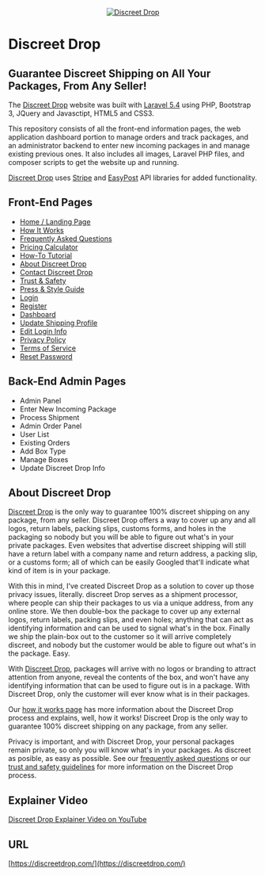 <p align="center">
<a href="https://discreetdrop.com/"><img src="https://discreetdrop.com/images/DiscreetDropLogo.svg" alt="Discreet Drop"></a>
</p>

# Discreet Drop
## Guarantee Discreet Shipping on All Your Packages, From Any Seller!

The [Discreet Drop](https://discreetdrop.com/) website was built with [Laravel 5.4](http://laravel.com) using PHP, Bootstrap 3, JQuery and Javasctipt, HTML5 and CSS3. 

This repository consists of all the front-end information pages, the web application dashboard portion to manage orders and track packages, and an administrator backend to enter new incoming packages in and manage existing previous ones. It also includes all images, Laravel PHP files, and composer scripts to get the website up and running.

[Discreet Drop](https://discreetdrop.com/) uses [Stripe](https://stripe.com/) and [EasyPost](https://www.easypost.com/) API libraries for added functionality. 

## Front-End Pages

- [Home / Landing Page](https://discreetdrop.com/)
- [How It Works](https://discreetdrop.com/how-it-works/)
- [Frequently Asked Questions](https://discreetdrop.com/faq/)
- [Pricing Calculator](https://discreetdrop.com/pricing-calculator/)
- [How-To Tutorial](https://discreetdrop.com/tutorial/)
- [About Discreet Drop](https://discreetdrop.com/about/)
- [Contact Discreet Drop](https://discreetdrop.com/contact/)
- [Trust & Safety](https://discreetdrop.com/trust-and-safety/)
- [Press & Style Guide](https://discreetdrop.com/press-and-style-guide/)
- [Login](https://discreetdrop.com/login/)
- [Register](https://discreetdrop.com/register/)
- [Dashboard](https://discreetdrop.com/dashboard/)
- [Update Shipping Profile](https://discreetdrop.com/profile-info/)
- [Edit Login Info](https://discreetdrop.com/login-info/)
- [Privacy Policy](https://discreetdrop.com/privacy-policy/)
- [Terms of Service](https://discreetdrop.com/terms-of-service/)
- [Reset Password](https://discreetdrop.com/password/reset/)

## Back-End Admin Pages

- Admin Panel
- Enter New Incoming Package
- Process Shipment
- Admin Order Panel
- User List
- Existing Orders
- Add Box Type
- Manage Boxes
- Update Discreet Drop Info

## About Discreet Drop

[Discreet Drop](https://discreetdrop.com/) is the only way to guarantee 100% discreet shipping on any package, from any seller. Discreet Drop offers a way to cover up any and all logos, return labels, packing slips, customs forms, and holes in the packaging so nobody but you will be able to figure out what's in your private packages. Even websites that advertise discreet shipping will still have a return label with a company name and return address, a packing slip, or a customs form; all of which can be easily Googled that'll indicate what kind of item is in your package.

With this in mind, I've created Discreet Drop as a solution to cover up those privacy issues, literally. discreet Drop serves as a shipment processor, where people can ship their packages to us via a unique address, from any online store. We then double-box the package to cover up any external logos, return labels, packing slips, and even holes; anything that can act as identifying information and can be used to signal what's in the box. Finally we ship the plain-box out to the customer so it will arrive completely discreet, and nobody but the customer would be able to figure out what's in the package. Easy.

With [Discreet Drop](https://discreetdrop.com/), packages will arrive with no logos or branding to attract attention from anyone, reveal the contents of the box, and won't have any identifying information that can be used to figure out is in a package. With Discreet Drop, only the customer will ever know what is in their packages.

Our [how it works page](https://discreetdrop.com/how-it-works) has more information about the Discreet Drop process and explains, well, how it works! Discreet Drop is the only way to guarantee 100% discreet shipping on any package, from any seller.

Privacy is important, and with Discreet Drop, your personal packages remain private, so only you will know what's in your packages. As discreet as posible, as easy as possible. See our [frequently asked questions](https://discreetdrop.com/faq/) or our [trust and safety guidelines](https://discreetdrop.com/trust-and-safety/) for more information on the Discreet Drop process.

## Explainer Video
[Discreet Drop Explainer Video on YouTube](https://www.youtube.com/watch?v=Zp0iOS43DyY)

## URL
[https://discreetdrop.com/](https://discreetdrop.com/)